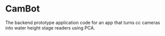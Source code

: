 # CamBot
The backend prototype application code for an app that turns cc cameras into water height stage readers using PCA.
